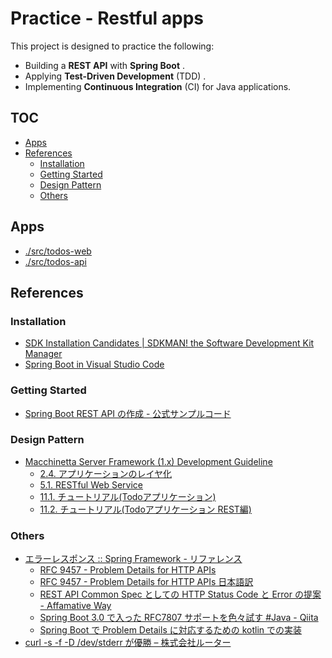 <!-- omit in toc -->
# Practice - Restful apps

This project is designed to practice the following:

- Building a **REST API** with **Spring Boot** .
- Applying **Test-Driven Development** (TDD) .
- Implementing **Continuous Integration** (CI) for Java applications.

<!-- omit in toc -->
## TOC

- [Apps](#apps)
- [References](#references)
    - [Installation](#installation)
    - [Getting Started](#getting-started)
    - [Design Pattern](#design-pattern)
    - [Others](#others)

## Apps

- [./src/todos-web](./src/todos-web/)
- [./src/todos-api](./src/todos-api/)

## References

### Installation

- [SDK Installation Candidates \| SDKMAN! the Software Development Kit Manager](https://sdkman.io/sdks/)
- [Spring Boot in Visual Studio Code](https://code.visualstudio.com/docs/java/java-spring-boot)

### Getting Started

- [Spring Boot REST API の作成 - 公式サンプルコード](https://spring.pleiades.io/guides/gs/rest-service)

### Design Pattern

- [Macchinetta Server Framework (1.x) Development Guideline](https://macchinetta.github.io/server-guideline-thymeleaf/current/ja/index.html)
    - [2.4. アプリケーションのレイヤ化](https://macchinetta.github.io/server-guideline-thymeleaf/current/ja/Overview/ApplicationLayering.html)
    - [5.1. RESTful Web Service](https://macchinetta.github.io/server-guideline-thymeleaf/current/ja/ArchitectureInDetail/WebServiceDetail/REST.html)
    - [11.1. チュートリアル(Todoアプリケーション)](https://macchinetta.github.io/server-guideline-thymeleaf/current/ja/Tutorial/TutorialTodo.html)
    - [11.2. チュートリアル(Todoアプリケーション REST編)](https://macchinetta.github.io/server-guideline-thymeleaf/current/ja/Tutorial/TutorialREST.html)

### Others

- [エラーレスポンス :: Spring Framework - リファレンス](https://spring.pleiades.io/spring-framework/reference/web/webmvc/mvc-ann-rest-exceptions.html)
    - [RFC 9457 - Problem Details for HTTP APIs](https://datatracker.ietf.org/doc/html/rfc9457)
    - [RFC 9457 - Problem Details for HTTP APIs 日本語訳](https://tex2e.github.io/rfc-translater/html/rfc9457.html)
    - [REST API Common Spec としての HTTP Status Code と Error の提案 - Affamative Way](https://cos31.hatenablog.jp/entry/2023/12/14/093435)
    - [Spring Boot 3.0 で入った RFC7807 サポートを色々試す \#Java - Qiita](https://qiita.com/koji-cw/items/422140bd7752e4a82baf)
    - [Spring Boot で Problem Details に対応するための kotlin での実装](https://zenn.dev/bm_sms/articles/aec9aeca1fee34)
- [curl -s -f -D /dev/stderr が優勝 – 株式会社ルーター](https://rooter.jp/web-crawling/curl-s-f-d-dev-stderr-is-the-winner/)

